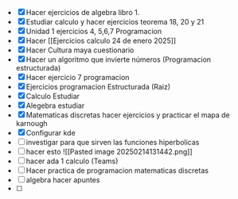  - [x] Hacer ejercicios de algebra libro 1.
 - [x] Estudiar calculo y hacer ejercicios teorema 18, 20 y 21
 - [x] Unidad 1 ejercicios 4, 5,6,7 Programacion
 - [x] Hacer [[Ejercicios calculo 24 de enero 2025]]
 - [x] Hacer Cultura maya cuestionario
 - [x] Hacer un algoritmo que invierte números (Programacion estructurada)
 - [x] Hacer ejercicio 7 programacion
 - [x] Ejercicios programacion Estructurada (Raiz)
 - [x] Calculo Estudiar
 - [x] Alegebra estudiar
 - [x] Matematicas discretas hacer ejercicios y practicar el mapa de karnough
 - [x] Configurar kde 
 - [ ] investigar para que sirven las funciones hiperbolicas
 - [ ] hacer esto ![[Pasted image 20250214131442.png]]
 - [ ] hacer ada 1 calculo (Teams)
 - [ ] Hacer practica de programacion matematicas discretas
 - [ ] algebra hacer apuntes 
 - [ ] 